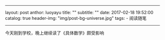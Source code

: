 ---
layout: post
anthor: luoyayu
title: ""
subtitle:  ""
date: 2017-02-18 19:52:00
 catalog: true
 header-img: "img/post-bg-universe.jpg"
 tags:
        - 阅读随笔

 ---

今天刚到学校，晚上继续读了《具体数学》颇受影响
